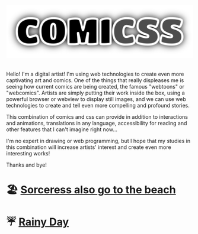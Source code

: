 # <p align="center">![Comicss](/comicss-logo.svg)</p>

Hello! I'm a digital artist! I'm using web technologies to create even more captivating art and comics. One of the things that really displeases me is seeing how current comics are being created, the famous "webtoons" or "webcomics". Artists are simply putting their work inside the box, using a powerful browser or webview to display still images, and we can use web technologies to create and tell even more compelling and profound stories.

This combination of comics and css can provide in addition to interactions and animations, translations in any language, accessibility for reading and other features that I can't imagine right now...

I'm no expert in drawing or web programming, but I hope that my studies in this combination will increase artists' interest and create even more interesting works!

Thanks and bye!

# 🏖 [Sorceress also go to the beach](https://phelipefox.github.io/comicss/sorceress-also-go-to-the-beach.html)
# ☔️ [Rainy Day](https://phelipefox.github.io/comicss/rainy-day.html)
